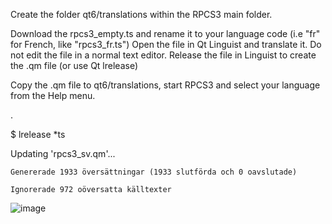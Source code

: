 
Create the folder qt6/translations within the RPCS3 main folder.

Download the rpcs3_empty.ts and rename it to your language code (i.e "fr" for French, like "rpcs3_fr.ts")
Open the file in Qt Linguist and translate it. Do not edit the file in a normal text editor.
Release the file in Linguist to create the .qm file (or use Qt lrelease)

Copy the .qm file to qt6/translations, start RPCS3 and select your language from the Help menu.

.

$ lrelease *ts

Updating 'rpcs3_sv.qm'...

    Genererade 1933 översättningar (1933 slutförda och 0 oavslutade)
    
    Ignorerade 972 oöversatta källtexter
    

![image](https://github.com/user-attachments/assets/7367b87b-fd1e-4d05-b2ed-9085af1d8997)
